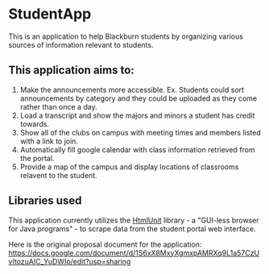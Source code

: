 # StudentApp
This is an application to help Blackburn students by organizing various sources of information relevant to students.

## This application aims to:
1. Make the announcements more accessible. Ex. Students could sort announcements by category and they could be uploaded as they come rather than once a day.
2. Load a transcript and show the majors and minors a student has credit towards.
3. Show all of the clubs on campus with meeting times and members listed with a link to join.
4. Automatically fill google calendar with class information retrieved from the portal.
5. Provide a map of the campus and display locations of classrooms relavent to the student.

## Libraries used
This application currently utilizes the [HtmlUnit](http://htmlunit.sourceforge.net/) library - a "GUI-less browser for Java programs" - to scrape data from the student portal web interface. 

Here is the original proposal document for the application: https://docs.google.com/document/d/1S6xX8MxyXgmxpAMRXq9L1a57CzUvItozuAIC_YuDWIo/edit?usp=sharing
